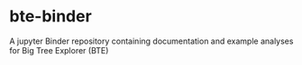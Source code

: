 # bte-binder
A jupyter Binder repository containing documentation and example analyses for Big Tree Explorer (BTE)
